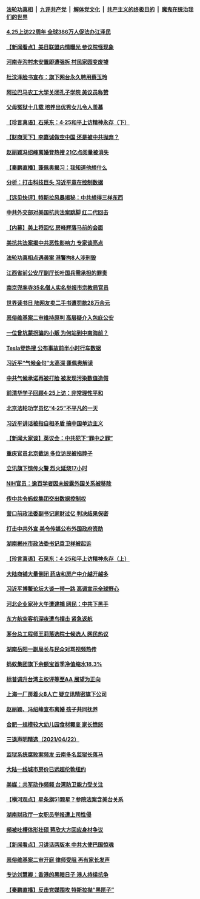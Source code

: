 ####  [法轮功真相](../../../../basic/blob/master/README.md?t=04241201) &nbsp;|&nbsp; [九评共产党](../../../../9ping.md/blob/master/README.md?t=04241201) &nbsp;|&nbsp; [解体党文化](../../../../jtdwh.md/blob/master/README.md?t=04241201)  &nbsp;|&nbsp; [共产主义的终极目的](../../../../gczydzjmd.md/blob/master/README.md?t=04241201) &nbsp;|&nbsp; [魔鬼在统治我们的世界](../../../../mgztzwmdsj.md/blob/master/README.md?t=04241201) 

#### [4.25上访22周年 全球386万人促法办江泽民](../pages/nsc413/n12900410.md?t=04241201) 


#### [【新闻看点】美日联盟内情曝光 参议院怪现象](../pages/nsc413/n12901170.md?t=04241201) 

#### [河南寺沟村未安置即遭强拆 村民家园变废墟](../pages/nsc413/n12901579.md?t=04241201) 

#### [杜汶泽脸书宣布：旗下网台永久聘用蔡玉玲](../pages/nsc413/n12901477.md?t=04241201) 

#### [阿拉巴马农工大学关闭孔子学院 美议员称赞](../pages/nsc413/n12901561.md?t=04241201) 

#### [父母冤狱十几载 培养出优秀女儿令人羡慕](../pages/nsc413/n12901431.md?t=04241201) 

#### [【珍言真语】石采东：4·25和平上访精神永存（下）](../pages/nsc413/n12900660.md?t=04241201) 

#### [【财商天下】李嘉诚做空中国 还是被中共抛弃？](../pages/nsc413/n12901125.md?t=04241201) 

#### [赵丽颖冯绍峰离婚登热搜 21亿点阅量被消失](../pages/nsc413/n12901216.md?t=04241201) 

#### [【秦鹏直播】蓬佩奥揭习：我知道他想什么](../pages/nsc413/n12901540.md?t=04241201) 

#### [分析：打击科技巨头 习近平意在控制数据](../pages/nsc413/n12901112.md?t=04241201) 

#### [【远见快评】特斯拉风暴揭秘：中共想得三样东西](../pages/nsc413/n12901519.md?t=04241201) 

#### [中共外交部对美国抗共法案跳脚 红二代回击](../pages/nsc413/n12901485.md?t=04241201) 

#### [【内幕】美上将回忆 房峰辉落马前的会面](../pages/nsc413/n12901440.md?t=04241201) 

#### [美抗共法案揭中共恶性影响力 专家谈亮点](../pages/nsc413/n12901392.md?t=04241201) 

#### [法轮功真相点遇袭案 港警拘8人涉刑毁](../pages/nsc413/n12901363.md?t=04241201) 

#### [江西省前公安厅副厅长叶国兵需承担的罪责](../pages/nsc413/n12900366.md?t=04241201) 

#### [南京兜率寺35名僧人实名举报市宗教局官员](../pages/nsc413/n12901073.md?t=04241201) 

#### [世界读书日 陆网友卖二手书遭罚款28万余元](../pages/nsc413/n12901000.md?t=04241201) 

#### [恶俗维基案二审维持原判 高层疑介入包庇公安](../pages/nsc413/n12901236.md?t=04241201) 

#### [一位曾坑蒙拐骗的小贩 为何站到中南海前？](../pages/nsc413/n12900216.md?t=04241201) 

#### [Tesla登热搜 公布事故前半小时行车数据](../pages/nsc413/n12900832.md?t=04241201) 

#### [习近平“气候金句”太高深 蓬佩奥解读](../pages/nsc413/n12900990.md?t=04241201) 

#### [中共气候承诺再被打脸 被发现污染数值造假](../pages/nsc413/n12900385.md?t=04241201) 

#### [前清华学子回顾4·25上访：非常理性平和](../pages/nsc413/n12899661.md?t=04241201) 

#### [北京法轮功学员忆“4·25”不平凡的一天](../pages/nsc413/n12900181.md?t=04241201) 

#### [习近平讲话被指自相矛盾 搞中国单边主义](../pages/nsc413/n12900904.md?t=04241201) 

#### [【新闻大家谈】英议会：中共犯下“罪中之罪”](../pages/nsc413/n12900584.md?t=04241201) 

#### [重庆官员北京截访 多位访民被掐脖子](../pages/nsc413/n12899856.md?t=04241201) 

#### [立讯旗下惊传火警 烈火延烧17小时](../pages/nsc413/n12900616.md?t=04241201) 

#### [NIH官员：逾百学者因未披露外国关系被移除](../pages/nsc413/n12900573.md?t=04241201) 

#### [传中共令蚂蚁集团交出数据控制权](../pages/nsc413/n12900261.md?t=04241201) 

#### [营口前政法委副书记家财过亿 判决结果保密](../pages/nsc413/n12900260.md?t=04241201) 

#### [打击中共外宣 美令传媒公布外国政府资助](../pages/nsc413/n12900339.md?t=04241201) 

#### [湖南郴州市政法委书记袁卫祥被起诉](../pages/nsc413/n12900150.md?t=04241201) 

#### [【珍言真语】石采东：4·25和平上访精神永存（上）](../pages/nsc413/n12899418.md?t=04241201) 

#### [大陆商铺大量倒闭 药店和房产中介越开越多](../pages/nsc413/n12899979.md?t=04241201) 

#### [习近平博鳌论坛大谈一带一路 高调宣示全球野心](../pages/nsc413/n12900286.md?t=04241201) 

#### [河北企业家孙大午遭逮捕 网民：中共下黑手](../pages/nsc413/n12899943.md?t=04241201) 

#### [东方航空客机深夜遭鸟撞击 紧急返航](../pages/nsc413/n12900070.md?t=04241201) 

#### [茅台总工程师王莉落选院士候选人 网民热议](../pages/nsc413/n12899666.md?t=04241201) 

#### [湖南岳阳一副局长与民众对骂视频热传](../pages/nsc413/n12899665.md?t=04241201) 

#### [蚂蚁集团旗下余额宝首季净值缩水18.3%](../pages/nsc413/n12899946.md?t=04241201) 

#### [标普调升台湾主权评等至AA 展望为正向](../pages/nsc413/n12899669.md?t=04241201) 

#### [上海一厂房着火8人亡 疑立讯精密旗下公司](../pages/nsc413/n12899438.md?t=04241201) 

#### [赵丽颖、冯绍峰宣布离婚 孩子共同抚养](../pages/nsc413/n12899738.md?t=04241201) 

#### [合肥一规模较大幼儿园食材霉变 家长愤怒](../pages/nsc413/n12899505.md?t=04241201) 

#### [三退声明精选（2021/04/22）](../pages/nsc413/n12899795.md?t=04241201) 

#### [监狱系统腐败案频发 云南多名监狱长落马](../pages/nsc413/n12899506.md?t=04241201) 

#### [大陆一线城市房价已远超伦敦纽约](../pages/nsc413/n12899169.md?t=04241201) 

#### [美媒：共军动作频频 台湾防卫能力受关注](../pages/nsc413/n12899389.md?t=04241201) 


#### [【横河观点】星条旗51颗星？参院法案含美台关系](../pages/nsc413/n12899168.md?t=04241201) 

#### [湖南财政厅一女职员举报遭上司性侵](../pages/nsc413/n12899341.md?t=04241201) 

#### [频被吐槽体形壮硕 蒋欣大方回应身材争议](../pages/nsc413/n12899061.md?t=04241201) 

#### [【新闻看点】习讲话两版本 中共大使巴国惊魂](../pages/nsc413/n12898524.md?t=04241201) 

#### [恶俗维基案二审开庭 律师受阻 再有家长发声](../pages/nsc413/n12899102.md?t=04241201) 

#### [专访刘慧卿：香港的黑暗日子 港人持续抗争](../pages/nsc413/n12898828.md?t=04241201) 

#### [【秦鹏直播】反击党媒围攻 特斯拉抛“黑匣子”](../pages/nsc413/n12899045.md?t=04241201) 

